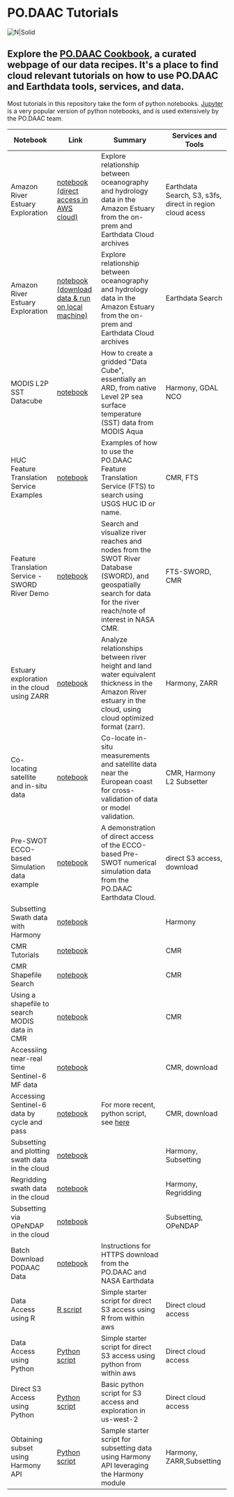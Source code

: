 # PO.DAAC Tutorials

![N|Solid](https://podaac.jpl.nasa.gov/sites/default/files/image/custom_thumbs/podaac_logo.png)

## Explore the [**PO.DAAC Cookbook**](https://podaac.github.io/tutorials/), a curated webpage of our data recipes. It's a place to find cloud relevant tutorials on how to use PO.DAAC and Earthdata tools, services, and data.

Most tutorials in this repository take the form of python notebooks. [Jupyter](https://jupyter.org/) is a very popular version of python notebooks, and is used extensively by the PO.DAAC team.

| Notebook| Link | Summary | Services and Tools |
|----|-----| ----| ----|
|Amazon River Estuary Exploration|[notebook (direct access in AWS cloud)](https://github.com/podaac/tutorials/blob/master/notebooks/meetings_workshops/workshop_osm_2022/CloudAWS_AmazonRiver_Estuary_Exploration.ipynb)|Explore relationship between oceanography and hydrology data in the Amazon Estuary from the on-prem and Earthdata Cloud archives|Earthdata Search, S3, s3fs, direct in region cloud acess|
|Amazon River Estuary Exploration|[notebook (download data & run on local machine)](https://github.com/podaac/tutorials/blob/master/notebooks/meetings_workshops/workshop_osm_2022/Cloud_DirectDownload_AmazonRiver_Estuary_Exploration.ipynb)|Explore relationship between oceanography and hydrology data in the Amazon Estuary from the on-prem and Earthdata Cloud archives|Earthdata Search|
|MODIS L2P SST Datacube|[notebook](./notebooks/MODIS_L2P_SST_DataCube.ipynb)|How to create a gridded "Data Cube", essentially an ARD, from native Level 2P sea surface temperature (SST) data from MODIS Aqua|Harmony, GDAL NCO|
|HUC Feature Translation Service Examples|[notebook](https://github.com/podaac/tutorials/blob/master/notebooks/HUC%20Feature%20Translation%20Service%20Examples-updated-20210804.ipynb)|Examples of how to use the PO.DAAC Feature Translation Service (FTS) to search using USGS HUC ID or name.|CMR, FTS|
|Feature Translation Service - SWORD River Demo|[notebook](https://github.com/podaac/tutorials/blob/master/notebooks/SWORD_River_Demo.ipynb)|Search and visualize river reaches and nodes from the SWOT River Database (SWORD), and geospatially search for data for the river reach/note of interest in NASA CMR.|FTS-SWORD, CMR|
|Estuary exploration in the cloud using ZARR|[notebook](./notebooks/SWOT-EA-2021/Estuary_explore_inCloud_zarr.ipynb)|Analyze relationships between river height and land water equivalent thickness in the Amazon River estuary in the cloud, using cloud optimized format (zarr).|Harmony, ZARR|
|Co-locating satellite and in-situ data|[notebook](./notebooks/SWOT-EA-2021/Colocate_satellite_insitu_ocean.ipynb)|Co-locate in-situ measurements and satellite data near the European coast for cross-validation of data or model validation.|CMR, Harmony L2 Subsetter|
|Pre-SWOT ECCO-based Simulation data example|[notebook](./notebooks/Pre-SWOT_Numerical_Simulation_Demo.ipynb)|A demonstration of direct access of the ECCO-based Pre-SWOT numerical simulation data from the PO.DAAC Earthdata Cloud.|direct S3 access, download|
|Subsetting Swath data with Harmony |[notebook](./notebooks/harmony%20subsetting/Harmony%20L2%20Subsetter.ipynb)||Harmony|
|CMR Tutorials|[notebook](./notebooks/podaac_cmr_tutorial.ipynb)||CMR|
|CMR Shapefile Search|[notebook](./notebooks/Podaac_CMR_Shapefile_Search.ipynb)||CMR|
|Using a shapefile to search MODIS data in CMR|[notebook](./notebooks/PODAAC_CMR_Shapefile_Search_MODIS_UAT.ipynb)||CMR|
|Accessiing near-real time Sentinel-6 MF data|[notebook](./notebooks/sentinel-6/Access_Sentinel6_NRT.ipynb)||CMR, download|
|Accessing Sentinel-6 data by cycle and pass|[notebook](./notebooks/sentinel-6/Access_Sentinel6_By_CyclePass.ipynb)| For more recent, python script, see [here](https://github.com/podaac/sentinel6)|CMR, download|
|Subsetting and plotting swath data in the cloud|[notebook](./notebooks/Cloud%20L2SS%20subset%20and%20plot%20-%20JH.ipynb)||Harmony, Subsetting|
|Regridding swath data in the cloud|[notebook](./notebooks/l2-regridding/reprojection%20notebook.ipynb)||Harmony, Regridding|
|Subsetting via OPeNDAP in the cloud|[notebook](./notebooks/opendap/MUR-OPeNDAP.ipynb)||Subsetting, OPeNDAP|
|Batch Download PODAAC Data|[notebook](./notebooks/batch_download_podaac_data.md)|Instructions for HTTPS download from the PO.DAAC and NASA Earthdata||
| Data Access using R| [R script](./notebooks/cloudwebinar/data_access_R.R) | Simple starter script for direct S3 access using R from within aws| Direct cloud access|
| Data Access using Python| [Python script](./notebooks/cloudwebinar/cloud_direct_access_s3.py) | Simple starter script for direct S3 access using python from within aws| Direct cloud access|
| Direct S3 Access using Python| [Python script](./notebooks/s3/S3-Access.py) | Basic python script for S3 access and exploration in us-west-2| Direct cloud access|
| Obtaining subset using Harmony API| [Python script](./notebooks/cloudwebinar/harmony_subset.py) | Sample starter script for subsetting data using Harmony API leveraging the Harmony module| Harmony, ZARR,Subsetting|
